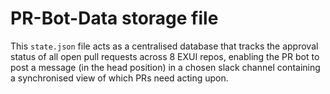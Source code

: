 # PR-Bot-Data storage file

This `state.json` file acts as a centralised database that tracks the approval status of all open pull requests across 8 EXUI repos, enabling the PR bot to post a message (in the head position) in a chosen slack channel containing a synchronised view of which PRs need acting upon.
